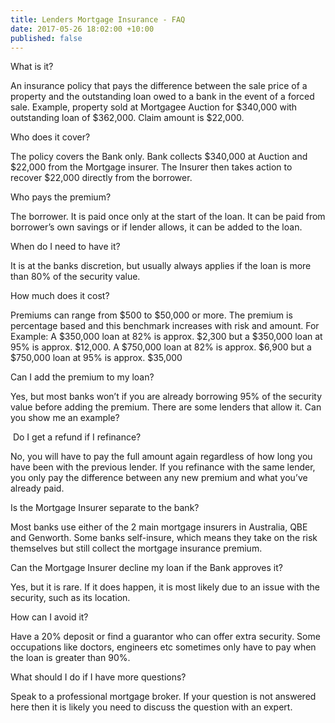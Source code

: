 ```yaml
---
title: Lenders Mortgage Insurance - FAQ
date: 2017-05-26 18:02:00 +10:00
published: false
---
```


What is it?

An insurance policy that pays the difference between the sale price of a property and the outstanding loan owed to a bank in the event of a forced sale. Example, property sold at Mortgagee Auction for $340,000 with outstanding loan of $362,000.  Claim amount is $22,000.

Who does it cover?

The policy covers the Bank only.  Bank collects $340,000 at Auction and $22,000 from the Mortgage insurer.  The Insurer then takes action to recover $22,000 directly from the borrower.

Who pays the premium?

The borrower. It is paid once only at the start of the loan.  It can be paid from borrower’s own savings or if lender allows, it can be added to the loan.

When do I need to have it?

It is at the banks discretion, but usually always applies if the loan is more than 80% of the security value.

How much does it cost?

Premiums can range from $500 to $50,000 or more.  The premium is percentage based and this benchmark increases with risk and amount. For Example: A $350,000 loan at 82% is approx. $2,300 but a $350,000 loan at 95% is approx. $12,000. A $750,000 loan at 82% is approx. $6,900 but a $750,000 loan at 95% is approx. $35,000

Can I add the premium to my loan?

Yes, but most banks won’t if you are already borrowing 95% of the security value before adding the premium.  There are some lenders that allow it.
Can you show me an example?

 Do I get a refund if I refinance?

No, you will have to pay the full amount again regardless of how long you have been with the previous lender. If you refinance with the same lender, you only pay the difference between any new premium and what you’ve already paid.

Is the Mortgage Insurer separate to the bank?

Most banks use either of the 2 main mortgage insurers in Australia, QBE and Genworth.  Some banks self-insure, which means they take on the risk themselves but still collect the mortgage insurance premium.

Can the Mortgage Insurer decline my loan if the Bank approves it?

Yes, but it is rare.  If it does happen, it is most likely due to an issue with the security, such as its location.    

How can I avoid it?

Have a 20% deposit or find a guarantor who can offer extra security. Some occupations like doctors, engineers etc sometimes only have to pay when the loan is greater than 90%.

What should I do if I have more questions?

Speak to a professional mortgage broker.  If your question is not answered here then it is likely you need to discuss the question with an expert. 